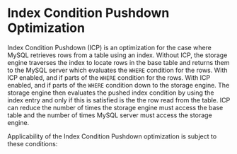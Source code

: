 # Index Condition Pushdown Optimization

Index Condition Pushdown (ICP) is an optimization for the case where MySQL retrieves rows from a table using an index. Without ICP, the storage engine traverses the index to locate rows in the base table and returns them to the MySQL server which evaluates the `WHERE` condition for the rows. With ICP enabled, and if parts of the `WHERE` condition for the rows. With ICP enabled, and if parts of the `WHERE` condition down to the storage engine. The storage engine then evaluates the pushed index condition by using the index entry and only if this is satisfied is the the row read from the table. ICP can reduce the number of times the storage engine must access the base table and the number of times MySQL server must access the storage engine.

Applicability of the Index Condition Pushdown optimization is subject to these conditions:


